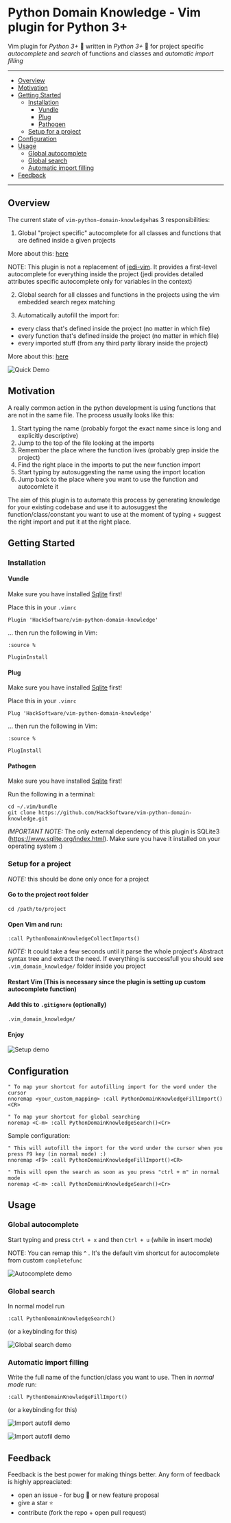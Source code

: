 # Python Domain Knowledge - Vim plugin for Python 3+

Vim plugin for *Python 3+* 🐍 written in *Python 3+* 🐍 for project specific *autocomplete* and *search* of functions and classes and *automatic import filling*

- - -
* [Overview](#Overview)
* [Motivation](#motivation)
* [Getting Started](#getting-started)
    * [Installation](#installation)
        - [Vundle](#vundle)
        - [Plug](#plug)
        - [Pathogen](#pathogen)
    * [Setup for a project](#setup-for-a-project)
* [Configuration](#configuration)
* [Usage](#usage)
    * [Global autocomplete](#global-autocomplete)
    * [Global search](#global-search)
    * [Automatic import filling](#automatic-import-filling)
* [Feedback](#feedback)
- - -

## Overview

The current state of `vim-python-domain-knowledge`has 3 responsibilities:

1. Global "project specific" autocomplete for all classes and functions that are defined inside a given projects

More about this: [here](#global-autocomplete)

NOTE: This plugin is not a replacement of [jedi-vim](https://github.com/davidhalter/jedi-vim). It provides a first-level autocomplete for everything inside the project (jedi provides detailed attributes specific autocomplete only for variables in the context)

2. Global search for all classes and functions in the projects using the vim embedded search regex matching

3. Automatically autofill the import for:
  - every class that's defined inside the project (no matter in which file)
  - every function that's defined inside the project (no matter in which file)
  - every imported stuff (from any third party library inside the project)

More about this: [here](#automatic-import-filling)

![Quick Demo](./readme_media/overview.gif "Quick demo")


## Motivation

A really common action in the python development is using functions that are not in the same file. The process usually looks like this:

1. Start typing the name (probably forgot the exact name since is long and explicitly descriptive)
2. Jump to the top of the file looking at the imports
3. Remember the place where the function lives (probably grep inside the project)
4. Find the right place in the imports to put the new function import
5. Start typing by autosuggesting the name using the import location
6. Jump back to the place where you want to use the function and autocomlete it

The aim of this plugin is to automate this process by generating knowledge for your existing codebase and use it to autosuggest the function/class/constant you want to use at the moment of typing + suggest the right import and put it at the right place.


## Getting Started

### Installation

#### Vundle

Make sure you have installed [Sqlite](https://www.sqlite.org/) first!

Place this in your `.vimrc`

```
Plugin 'HackSoftware/vim-python-domain-knowledge'
```

… then run the following in Vim:

```
:source %

PluginInstall
```

#### Plug

Make sure you have installed [Sqlite](https://www.sqlite.org/) first!

Place this in your `.vimrc`

```
Plug 'HackSoftware/vim-python-domain-knowledge'
```

… then run the following in Vim:

```
:source %

PlugInstall
```

#### Pathogen

Make sure you have installed [Sqlite](https://www.sqlite.org/) first!

Run the following in a terminal:

```
cd ~/.vim/bundle
git clone https://github.com/HackSoftware/vim-python-domain-knowledge.git
```

*IMPORTANT NOTE:* The only external dependency of this plugin is SQLite3 (https://www.sqlite.org/index.html). Make sure you have it installed on your operating system :)

### Setup for a project

*NOTE:* this should be done only once for a project

#### Go to the project root folder

```
cd /path/to/project
```

#### Open Vim and run:

```
:call PythonDomainKnowledgeCollectImports()
```

*NOTE:* It could take a few seconds until it parse the whole project's Abstract syntax tree and extract the need. If everything is successfull you should see `.vim_domain_knowledge/` folder inside you project

#### Restart Vim (This is necessary since the plugin is setting up custom autocomplete function)

#### Add this to `.gitignore` (optionally)

```
.vim_domain_knowledge/

```

#### Enjoy

![Setup demo](./readme_media/setup_demo.gif "Setup demo")

## Configuration

```
" To map your shortcut for autofilling import for the word under the cursor
nnoremap <your_custom_mapping> :call PythonDomainKnowledgeFillImport()<CR>

" To map your shortcut for global searching
noremap <C-m> :call PythonDomainKnowledgeSearch()<Cr>
```

Sample configuration:

```
" This will autofill the import for the word under the cursor when you press F9 key (in normal mode) :)
nnoremap <F9> :call PythonDomainKnowledgeFillImport()<CR>

" This will open the search as soon as you press "ctrl + m" in normal mode
noremap <C-m> :call PythonDomainKnowledgeSearch()<Cr>
```

## Usage

### Global autocomplete

Start typing and press `Ctrl + x` and then `Ctrl + u` (while in insert mode)

NOTE: You can remap this ^ . It's the default vim shortcut for autocomplete from custom `completefunc`

![Autocomplete demo](./readme_media/auto_complete_demo.gif "Autocomplete demo")

### Global search
In normal model run
```
:call PythonDomainKnowledgeSearch()
```

(or a keybinding for this)

![Global search demo](./readme_media/search_demo.gif "Search Demo")

### Automatic import filling

Write the full name of the function/class you want to use. Then in *normal mode* run:

```
:call PythonDomainKnowledgeFillImport()
```

(or a keybinding for this)

![Import autofil demo](./readme_media/fill_imports_demo.gif "Autofil import demo 1")

![Import autofil demo](./readme_media/fill_imports_demo_2.gif "Autofil import demo 1")

## Feedback

Feedback is the best power for making things better. Any form of feedback is highly appreaciated:

- open an issue - for bug 🐛 or new feature proposal
- give a star ⭐
- contribute (fork the repo + open pull request)
